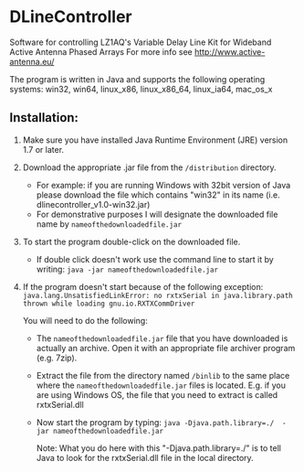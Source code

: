 DLineController
===============

Software for controlling LZ1AQ's Variable Delay Line Kit for Wideband Active Antenna Phased Arrays
For more info see http://www.active-antenna.eu/

The program is written in Java and supports the following operating systems:
win32, win64, linux_x86, linux_x86_64, linux_ia64, mac_os_x


Installation:
--------------

1) Make sure you have installed Java Runtime Environment (JRE) version 1.7 or later.
   
2) Download the appropriate .jar file from the `/distribution` directory.
    * For example: if you are running Windows with 32bit version of Java please download the file which contains "win32" in its name (i.e. dlinecontroller_v1.0-win32.jar)
    * For demonstrative purposes I will designate the downloaded file name by `nameofthedownloadedfile.jar`
    
3) To start the program double-click on the downloaded file.
    * If double click doesn't work use the command line to start it by writing: 
    `java -jar nameofthedownloadedfile.jar`

4) If the program doesn't start because of the following exception:
   `java.lang.UnsatisfiedLinkError: no rxtxSerial in java.library.path thrown while loading gnu.io.RXTXCommDriver`
   
   You will need to do the following:
   * The `nameofthedownloadedfile.jar` file that you have downloaded is actually an archive. 
     Open it with an appropriate file archiver program (e.g. 7zip).
   * Extract the file from the directory named `/binlib` to the same place where the `nameofthedownloadedfile.jar` files is located.
     E.g. if you are using Windows OS, the file that you need to extract is called rxtxSerial.dll
   * Now start the program by typing:
     `java -Djava.path.library=./  -jar nameofthedownloadedfile.jar`

      Note: What you do here with this "-Djava.path.library=./" is to tell Java to look for the 
            rxtxSerial.dll file in the local directory.